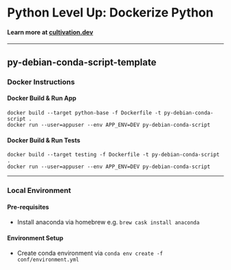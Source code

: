 # Python Level Up: Dockerize Python

#### Learn more at [cultivation.dev](https://cultivation.dev)

---

## py-debian-conda-script-template

### Docker Instructions

#### Docker Build & Run App

```
docker build --target python-base -f Dockerfile -t py-debian-conda-script .
docker run --user=appuser --env APP_ENV=DEV py-debian-conda-script
```

#### Docker Build & Run Tests

```
docker build --target testing -f Dockerfile -t py-debian-conda-script .
docker run --user=appuser --env APP_ENV=DEV py-debian-conda-script
```

---

### Local Environment

#### Pre-requisites

- Install anaconda via homebrew e.g. `brew cask install anaconda`

#### Environment Setup

- Create conda environment via `conda env create -f conf/environment.yml`